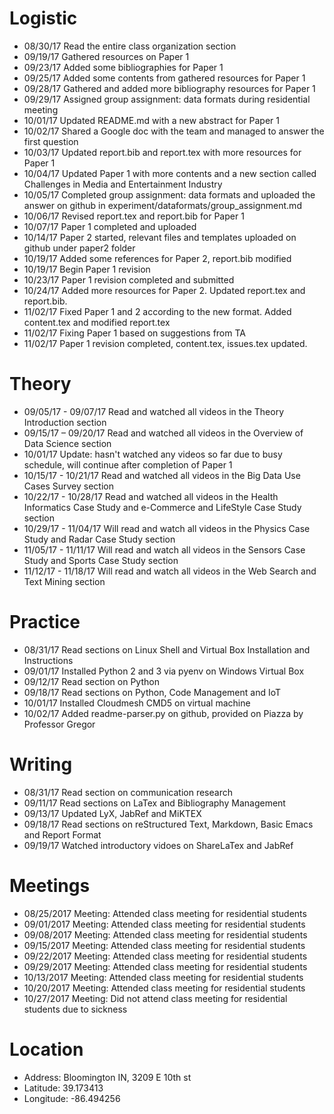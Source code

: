# Logistic

* 08/30/17 Read the entire class organization section 
* 09/19/17 Gathered resources on Paper 1
* 09/23/17 Added some bibliographies for Paper 1
* 09/25/17 Added some contents from gathered resources for Paper 1
* 09/28/17 Gathered and added more bibliography resources for Paper 1
* 09/29/17 Assigned group assignment: data formats during residential meeting
* 10/01/17 Updated README.md with a new abstract for Paper 1
* 10/02/17 Shared a Google doc with the team and managed to answer the first question
* 10/03/17 Updated report.bib and report.tex with more resources for Paper 1
* 10/04/17 Updated Paper 1 with more contents and a new section called Challenges in Media and Entertainment Industry
* 10/05/17 Completed group assignment: data formats and uploaded the answer on github in experiment/dataformats/group_assignment.md
* 10/06/17 Revised report.tex and report.bib for Paper 1
* 10/07/17 Paper 1 completed and uploaded
* 10/14/17 Paper 2 started, relevant files and templates uploaded on github under paper2 folder
* 10/19/17 Added some references for Paper 2, report.bib modified
* 10/19/17 Begin Paper 1 revision
* 10/23/17 Paper 1 revision completed and submitted 
* 10/24/17 Added more resources for Paper 2. Updated report.tex and report.bib. 
* 11/02/17 Fixed Paper 1 and 2 according to the new format. Added content.tex and modified report.tex
* 11/02/17 Fixing Paper 1 based on suggestions from TA
* 11/02/17 Paper 1 revision completed, content.tex, issues.tex updated. 

# Theory

* 09/05/17 - 09/07/17 Read and watched all videos in the Theory Introduction section
* 09/15/17 – 09/20/17 Read and watched all videos in the Overview of Data Science section
* 10/01/17 Update: hasn't watched any videos so far due to busy schedule, will continue after completion of Paper 1
* 10/15/17 - 10/21/17 Read and watched all videos in the Big Data Use Cases Survey section
* 10/22/17 - 10/28/17 Read and watched all videos in the Health Informatics Case Study and e-Commerce and LifeStyle Case Study section
* 10/29/17 - 11/04/17 Will read and watch all videos in the Physics Case Study and Radar Case Study section
* 11/05/17 - 11/11/17 Will read and watch all videos in the Sensors Case Study and Sports Case Study section
* 11/12/17 - 11/18/17 Will read and watch all videos in the Web Search and Text Mining section

# Practice

* 08/31/17 Read sections on Linux Shell and Virtual Box Installation and Instructions
* 09/01/17 Installed Python 2 and 3 via pyenv on Windows Virtual Box
* 09/12/17 Read section on Python 
* 09/18/17 Read sections on Python, Code Management and IoT
* 10/01/17 Installed Cloudmesh CMD5 on virtual machine
* 10/02/17 Added readme-parser.py on github, provided on Piazza by Professor Gregor

# Writing

* 08/31/17 Read section on communication research
* 09/11/17 Read sections on LaTex and Bibliography Management
* 09/13/17 Updated LyX, JabRef and MiKTEX
* 09/18/17 Read sections on reStructured Text, Markdown, Basic Emacs and Report Format 
* 09/19/17 Watched introductory vidoes on ShareLaTex and JabRef

# Meetings

* 08/25/2017 Meeting: Attended class meeting for residential students
* 09/01/2017 Meeting: Attended class meeting for residential students
* 09/08/2017 Meeting: Attended class meeting for residential students
* 09/15/2017 Meeting: Attended class meeting for residential students
* 09/22/2017 Meeting: Attended class meeting for residential students
* 09/29/2017 Meeting: Attended class meeting for residential students
* 10/13/2017 Meeting: Attended class meeting for residential students
* 10/20/2017 Meeting: Attended class meeting for residential students
* 10/27/2017 Meeting: Did not attend class meeting for residential students due to sickness

# Location

* Address: Bloomington IN, 3209 E 10th st
* Latitude: 39.173413
* Longitude: -86.494256
